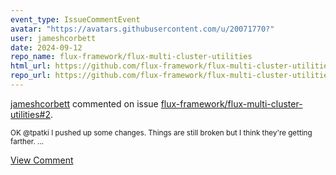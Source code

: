 ```yaml
---
event_type: IssueCommentEvent
avatar: "https://avatars.githubusercontent.com/u/20071770?"
user: jameshcorbett
date: 2024-09-12
repo_name: flux-framework/flux-multi-cluster-utilities
html_url: https://github.com/flux-framework/flux-multi-cluster-utilities/pull/2
repo_url: https://github.com/flux-framework/flux-multi-cluster-utilities
---
```


<a href='https://github.com/jameshcorbett' target='_blank'>jameshcorbett</a> commented on issue <a href='https://github.com/flux-framework/flux-multi-cluster-utilities/pull/2' target='_blank'>flux-framework/flux-multi-cluster-utilities#2</a>.

<small>OK @tpatki I pushed up some changes. Things are still broken but I think they're getting farther. ...</small>

<a href='https://github.com/flux-framework/flux-multi-cluster-utilities/pull/2' target='_blank'>View Comment</a>
